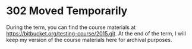 302 Moved Temporarily
=====================

During the term, you can find the course materials at
https://bitbucket.org/testing-course/2015.git. At the end of the term,
I will keep my version of the course materials here for archival
purposes.

